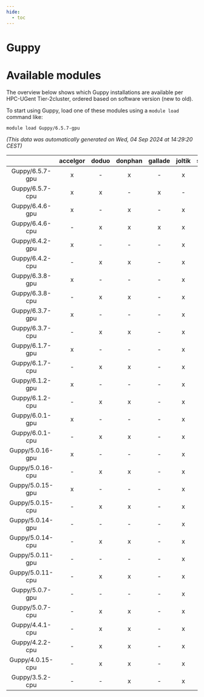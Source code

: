 ```yaml
---
hide:
  - toc
---
```


Guppy
=====

# Available modules


The overview below shows which Guppy installations are available per HPC-UGent Tier-2cluster, ordered based on software version (new to old).

To start using Guppy, load one of these modules using a `module load` command like:

```shell
module load Guppy/6.5.7-gpu
```

*(This data was automatically generated on Wed, 04 Sep 2024 at 14:29:20 CEST)*  

| |accelgor|doduo|donphan|gallade|joltik|shinx|skitty|
| :---: | :---: | :---: | :---: | :---: | :---: | :---: | :---: |
|Guppy/6.5.7-gpu|x|-|x|-|x|-|-|
|Guppy/6.5.7-cpu|x|x|-|x|-|-|x|
|Guppy/6.4.6-gpu|x|-|x|-|x|-|-|
|Guppy/6.4.6-cpu|-|x|x|x|x|-|x|
|Guppy/6.4.2-gpu|x|-|-|-|x|-|-|
|Guppy/6.4.2-cpu|-|x|x|-|x|-|x|
|Guppy/6.3.8-gpu|x|-|-|-|x|-|-|
|Guppy/6.3.8-cpu|-|x|x|-|x|-|x|
|Guppy/6.3.7-gpu|x|-|-|-|x|-|-|
|Guppy/6.3.7-cpu|-|x|x|-|x|-|x|
|Guppy/6.1.7-gpu|x|-|-|-|x|-|-|
|Guppy/6.1.7-cpu|-|x|x|-|x|-|x|
|Guppy/6.1.2-gpu|x|-|-|-|x|-|-|
|Guppy/6.1.2-cpu|-|x|x|-|x|-|x|
|Guppy/6.0.1-gpu|x|-|-|-|x|-|-|
|Guppy/6.0.1-cpu|-|x|x|-|x|-|x|
|Guppy/5.0.16-gpu|x|-|-|-|x|-|-|
|Guppy/5.0.16-cpu|-|x|x|-|x|-|-|
|Guppy/5.0.15-gpu|x|-|-|-|x|-|-|
|Guppy/5.0.15-cpu|-|x|x|-|x|-|x|
|Guppy/5.0.14-gpu|-|-|-|-|x|-|-|
|Guppy/5.0.14-cpu|-|x|x|-|x|-|x|
|Guppy/5.0.11-gpu|-|-|-|-|x|-|-|
|Guppy/5.0.11-cpu|-|x|x|-|x|-|x|
|Guppy/5.0.7-gpu|-|-|-|-|x|-|-|
|Guppy/5.0.7-cpu|-|x|x|-|x|-|x|
|Guppy/4.4.1-cpu|-|x|x|-|x|-|-|
|Guppy/4.2.2-cpu|-|x|x|-|x|-|-|
|Guppy/4.0.15-cpu|-|x|x|-|x|-|-|
|Guppy/3.5.2-cpu|-|-|x|-|x|-|-|
